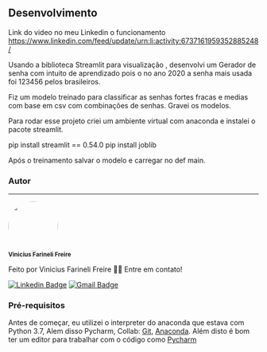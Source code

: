 ## Desenvolvimento

Link do video no meu Linkedin o funcionamento
https://www.linkedin.com/feed/update/urn:li:activity:6737161959352885248/



Usando a biblioteca Streamlit para visualização , desenvolvi um Gerador de senha com intuito de aprendizado pois 
o no ano 2020 a senha mais usada foi 123456 pelos brasileiros.

Fiz um modelo treinado para classificar as senhas fortes fracas e medias com base em csv com combinações de senhas.
Gravei os modelos.

Para rodar esse projeto criei um ambiente virtual com anaconda e instalei o pacote streamlit.

pip install streamlit == 0.54.0
pip install joblib


Após o treinamento salvar o modelo e carregar no def main.


### Autor
---

 <img style="border-radius: 50%;" src="https://avatars1.githubusercontent.com/u/64615200?s=60&v=4" width="100px;" alt=""/>
 <br />
 <sub><b>  Vinicius Farineli Freire</b></sub></a>


Feito  por Vinicius Farineli Freire 👋🏽 Entre em contato!

[![Linkedin Badge](https://img.shields.io/badge/-Vinicius-blue?style=flat-square&logo=Linkedin&logoColor=white&link=https://www.linkedin.com/in/vinicius-farineli/)](https://www.linkedin.com/in/vinicius-farineli/) 
[![Gmail Badge](https://img.shields.io/badge/-viniciusfarineli@gmail.com-c14438?style=flat-square&logo=Gmail&logoColor=white&link=mailto:viniciusfarineli@gmail.com)](mailto:viniciusfarineli@gmail.com)

### Pré-requisitos

Antes de começar, eu utilizei o interpreter do anaconda que estava com Python 3.7, Alem disso Pycharm, Collab:
[Git](https://git-scm.com), [Anaconda](https://docs.anaconda.com/anaconda/install/). 
Além disto é bom ter um editor para trabalhar com o código como [Pycharm](https://www.jetbrains.com/pycharm/download/)



